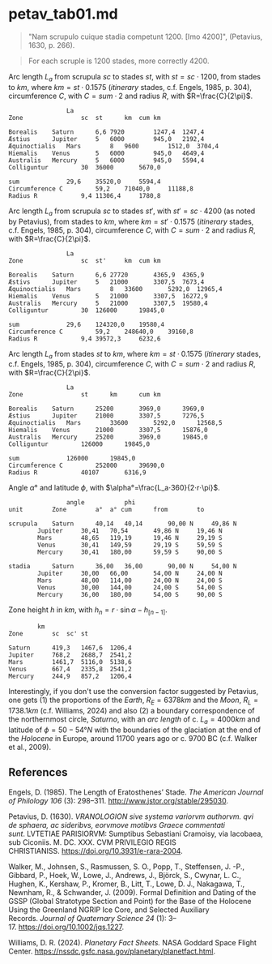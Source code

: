 # petav_tab01.md

>"Nam scrupulo cuique stadia competunt 1200. [Imo 4200]", (Petavius, 1630, p. 266).

>For each scruple is 1200 stades, more correctly 4200.				

Arc length $L_a$ from scrupula $sc$ to stades $st$, with $st=sc⋅1200$, from stades to $km$, where $km=st⋅0.1575$ (*itinerary* stades, c.f. Engels, 1985, p. 304), circumference $C$, with $C=sum⋅2$ and radius $R$, with $R=\frac{C}{2\pi}$.
~~~
				La	
Zone				sc	st		km	cum km

Borealis	Saturn		6,6	7920		1247,4	1247,4
Æstius		Jupiter		5	6000		945,0	2192,4
Æquinoctialis	Mars		8	9600		1512,0	3704,4
Hiemalis	Venus		5	6000		945,0	4649,4
Australis	Mercury		5	6000		945,0	5594,4
Colliguntur			30	36000		5670,0	

sum				29,6	35520,0		5594,4	
Circumference C			59,2	71040,0		11188,8	
Radius R			9,4	11306,4		1780,8	
~~~


Arc length $L_a$ from scrupula $sc$ to stades $st'$, with $st'=sc⋅4200$ (as noted by Petavius), from stades to $km$, where $km=st'⋅0.1575$ (*itinerary* stades, c.f. Engels, 1985, p. 304), circumference $C$, with $C=sum⋅2$ and radius $R$, with $R=\frac{C}{2\pi}$.
~~~
				La	
Zone				sc	st'		km	cum km

Borealis	Saturn		6,6	27720		4365,9	4365,9
Æstivs		Jupiter		5	21000		3307,5	7673,4
Æquinoctialis	Mars		8	33600		5292,0	12965,4
Hiemalis	Venus		5	21000		3307,5	16272,9
Australis	Mercury		5	21000		3307,5	19580,4
Colliguntur			30	126000		19845,0	

sum				29,6	124320,0	19580,4	
Circumference C			59,2	248640,0	39160,8	
Radius R			9,4	39572,3		6232,6
~~~

Arc length $L_a$ from stades $st$ to $km$, where $km=st⋅0.1575$ (*itinerary* stades, c.f. Engels, 1985, p. 304), circumference $C$, with $C=sum⋅2$ and radius $R$, with $R=\frac{C}{2\pi}$.				
~~~
				La	
Zone				st		km		cum km

Borealis	Saturn		25200		3969,0		3969,0
Æstius		Jupiter		21000		3307,5		7276,5
Æquinoctialis	Mars		33600		5292,0		12568,5
Hiemalis	Venus		21000		3307,5		15876,0
Australis	Mercury		25200		3969,0		19845,0
Colliguntur			126000		19845,0	

sum				126000		19845,0	
Circumference C			252000		39690,0	
Radius R			40107		6316,9
~~~

Angle $\alpha°$ and latitude $\phi$, with $\alpha°=\frac{L_a⋅360}{2⋅r⋅\pi}$.
~~~
				angle			phi		
unit		Zone		a°	a° cum		from		to	

scrupula	Saturn		40,14	40,14		90,00 N		49,86 N
		Jupiter		30,41	70,54		49,86 N		19,46 N
		Mars		48,65	119,19		19,46 N		29,19 S
		Venus		30,41	149,59		29,19 S		59,59 S
		Mercury		30,41	180,00		59,59 S		90,00 S

stadia		Saturn		36,00	36,00		90,00 N		54,00 N
		Jupiter		30,00	66,00		54,00 N		24,00 N
		Mars		48,00	114,00		24,00 N		24,00 S
		Venus		30,00	144,00		24,00 S		54,00 S
		Mercury		36,00	180,00		54,00 S		90,00 S
~~~

Zone height $h$ in $km$, with $h_n=r⋅\sin \alpha - h_{[n-1]}$.
~~~
		km	
Zone		sc	sc'	st

Saturn		419,3	1467,6	1206,4
Jupiter		768,2	2688,7	2541,2
Mars		1461,7	5116,0	5138,6
Venus		667,4	2335,8	2541,2
Mercury		244,9	857,2	1206,4
~~~

Interestingly, if you don't use the conversion factor suggested by Petavius, one gets (1) the proportions of the *Earth*, $R_E=6378km$ and the *Moon*, $R_L=1738.1 km$ (c.f. Williams, 2024) and also (2) a boundary correspondence of the northernmost circle, *Saturno*, with an *arc length* of c. $L_a=4000 km$ and latitude of $\phi=50-54° N$  with the boundaries of the glaciation at the end of the *Holocene* in Europe, around 11700 years ago or c. 9700 BC (c.f. Walker et al., 2009).


## References
Engels, D. (1985). The Length of Eratosthenes’ Stade. *The American Journal of Philology 106* (3): 298–311. http://www.jstor.org/stable/295030.

Petavius, D. (1630). *VRANOLOGION sive systema variorvm authorvm. qvi de sphaera, ac sideribvs, eorvmove motibvs Graece commentati sunt*. LVTETIAE PARISIORVM: Sumptibus Sebastiani Cramoisy, via Iacobaea, sub Ciconiis. M. DC. XXX. CVM PRIVILEGIO REGIS CHRISTIANISS. https://doi.org/10.3931/e-rara-2004.

Walker, M., Johnsen, S., Rasmussen, S. O., Popp, T., Steffensen, J. -P., Gibbard, P., Hoek, W., Lowe, J., Andrews, J., Björck, S., Cwynar, L. C., Hughen, K., Kershaw, P., Kromer, B., Litt, T., Lowe, D. J., Nakagawa, T., Newnham, R., & Schwander, J. (2009). Formal Definition and Dating of the GSSP (Global Stratotype Section and Point) for the Base of the Holocene Using the Greenland NGRIP Ice Core, and Selected Auxiliary Records. *Journal of Quaternary Science 24* (1): 3–17. https://doi.org/10.1002/jqs.1227.

Williams, D. R. (2024). *Planetary Fact Sheets.* NASA Goddard Space Flight Center. https://nssdc.gsfc.nasa.gov/planetary/planetfact.html.
